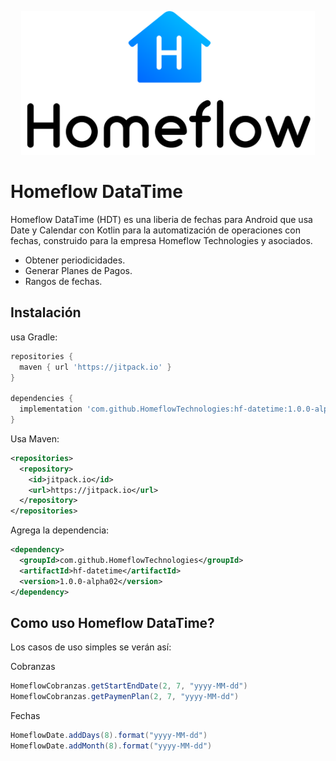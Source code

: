 <p align="center"><img src="static/logo.png" height="230"></p>




Homeflow DataTime
=====

Homeflow DataTime (HDT) es una liberia de fechas para Android que usa Date y Calendar con Kotlin para la automatización de operaciones con fechas, construido para la empresa Homeflow Technologies y asociados.

  - Obtener periodicidades.
  - Generar Planes de Pagos.
  - Rangos de fechas.

Instalación
--------
usa Gradle:

```gradle
repositories {
  maven { url 'https://jitpack.io' }
}

dependencies {
  implementation 'com.github.HomeflowTechnologies:hf-datetime:1.0.0-alpha02'
}
```

Usa Maven:

```xml
<repositories>
  <repository>
    <id>jitpack.io</id>
    <url>https://jitpack.io</url>
  </repository>
</repositories>
```
Agrega la dependencia:

```xml
<dependency>
  <groupId>com.github.HomeflowTechnologies</groupId>
  <artifactId>hf-datetime</artifactId>
  <version>1.0.0-alpha02</version>
</dependency>
```

Como uso Homeflow DataTime?
-------------------

Los casos de uso simples se verán así:

Cobranzas
```java
HomeflowCobranzas.getStartEndDate(2, 7, "yyyy-MM-dd")
HomeflowCobranzas.getPaymenPlan(2, 7, "yyyy-MM-dd")
```

Fechas
```java
HomeflowDate.addDays(8).format("yyyy-MM-dd")
HomeflowDate.addMonth(8).format("yyyy-MM-dd")
```

